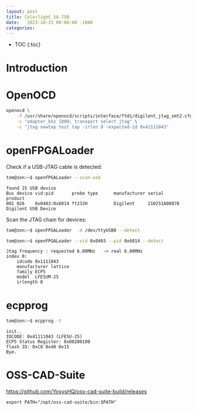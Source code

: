```yaml
---
layout: post
title: Colorlight 5A-75B
date:   2023-10-15 00:00:00 -1000
categories:
---
```


* TOC
{:toc}

# Introduction

# OpenOCD

```sh
openocd \
    -f /usr/share/openocd/scripts/interface/ftdi/digilent_jtag_smt2.cfg \
    -c "adapter_khz 1000; transport select jtag" \
    -c "jtag newtap test tap -irlen 8 -expected-id 0x41111043"
```

# openFPGALoader

Check if a USB-JTAG cable is detected:

```sh
tom@zen:~$ openFPGALoader --scan-usb
```

```
found 15 USB device
Bus device vid:pid       probe type      manufacturer serial               product
001 026    0x0403:0x6014 ft232H          Digilent     210251A08870         Digilent USB Device
```

Scan the JTAG chain for devices:

```sh
tom@zen:~$ openFPGALoader  -d /dev/ttyUSB0 --detect
```
```sh
tom@zen:~$ openFPGALoader --vid 0x0403 --pid 0x6014 --detect
```

```
Jtag frequency : requested 6.00MHz   -> real 6.00MHz  
index 0:
	idcode 0x1111043
	manufacturer lattice
	family ECP5
	model  LFE5UM-25
	irlength 8
```

# ecpprog

```sh
tom@zen:~$ ecpprog -t
```
```
init..
IDCODE: 0x41111043 (LFE5U-25)
ECP5 Status Register: 0x00200100
flash ID: 0xC8 0x40 0x15
Bye.
```
# OSS-CAD-Suite

https://github.com/YosysHQ/oss-cad-suite-build/releases

```
export PATH="/opt/oss-cad-suite/bin:$PATH"
```


